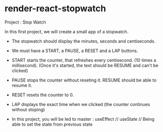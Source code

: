 # render-react-stopwatch
Project : Stop Watch

In this first project, we will create a small app of a stopwatch.

- The stopwatch should display the minutes, seconds and centiseconds.
- We must have a START, a PAUSE, a RESET and a LAP buttons.
- START starts the counter, that refreshes every centisecond. (10 times a millisecond). (Once it's started, the text should be RESUME and can't be clicked)
- PAUSE stops the counter without reseting it. RESUME should be able to resume it.
- RESET resets the counter to 0.
- LAP displays the exact time when we clicked (the counter continues without stoping)

- In this project, you will be led to master : useEffect // useState // Being able to set the state from previous state
